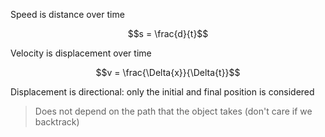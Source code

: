 Speed is distance over time

$$s = \frac{d}{t}$$

Velocity is displacement over time 

$$v = \frac{\Delta{x}}{\Delta{t}}$$

Displacement is directional: only the initial and final position is considered

> Does not depend on the path that the object takes (don't care if we backtrack)